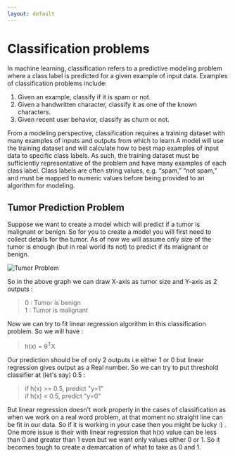 ```yaml
---
layout: default
---
```



 <script type="text/x-mathjax-config">
    MathJax.Hub.Config({
      tex2jax: {
        skipTags: ['script', 'noscript', 'style', 'textarea', 'pre'],
        inlineMath: [['$','$']]
      }
    });
  </script>
  <script src="https://cdn.mathjax.org/mathjax/latest/MathJax.js?config=TeX-AMS-MML_HTMLorMML" type="text/javascript"></script> 

# Classification problems

In machine learning, classification refers to a predictive modeling problem where a class label is predicted for a given example of input data. Examples of classification problems include:

1. Given an example, classify if it is spam or not.
2. Given a handwritten character, classify it as one of the known characters.
3. Given recent user behavior, classify as churn or not.

From a modeling perspective, classification requires a training dataset with many examples of inputs and outputs from which to learn.A model will use the training dataset and will calculate how to best map examples of input data to specific class labels. As such, the training dataset must be sufficiently representative of the problem and have many examples of each class label. Class labels are often string values, e.g. “spam,” “not spam,” and must be mapped to numeric values before being provided to an algorithm for modeling.

## Tumor Prediction Problem

Suppose we want to create a model which will predict if a tumor is malignant or benign. So for you to create a model you will first need to collect details for the tumor. As of now we will assume only size of the tumor is enough (but in real world its not) to predict if its malignant or benign.

![Tumor Problem](https://m3verma.github.io/Machine_Learning/Coursera_AndrewNG_Course/Images/Classification/Tumor_Problem.png)

So in the above graph we can draw X-axis as tumor size and Y-axis as 2 outputs :
> 0 : Tumor is benign <br>
> 1 : Tumor is malignant

Now we can try to fit linear regression algorithm in this classification problem. So we will have :
> h(x) = θ<sup>T</sup>X

Our prediction should be of only 2 outputs i.e either 1 or 0 but linear regression gives output as a Real number. So we can try to put threshold classifier at (let's say) 0.5 :
> if h(x) >= 0.5, predict "y=1" <br>
> if h(x) < 0.5, predict "y=0"

But linear regression doesn't work properly in the cases of classification as when we work on a real word problem, at that moment no straight line can be fit in our data. So if it is working in your case then you might be lucky :) . One more issue is their with linear regression that h(x) value can be less than 0 and greater than 1 even but we want only values either 0 or 1. So it becomes tough to create a demarcation of what to take as 0 and 1.
